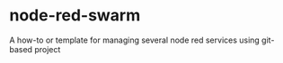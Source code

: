# node-red-swarm
A how-to or template for managing several node red services using git-based project
